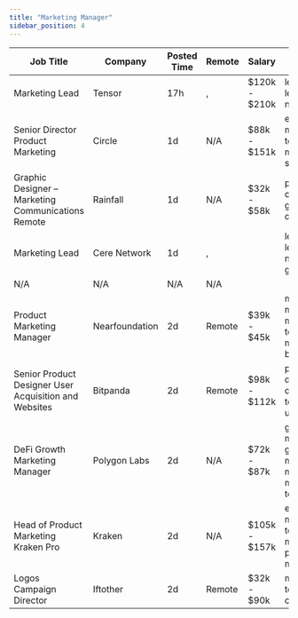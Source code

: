 ```yaml
---
title: "Marketing Manager"
sidebar_position: 4
---
```


| Job Title | Company | Posted Time | Remote | Salary | Tags | Apply Link |
|-----------|---------|-------------|--------|--------|------|------------|
| Marketing Lead | Tensor | 17h | , | $120k - $210k | lead, marketing lead, marketing, non tech, crypto | [Apply](https://web3.career/marketing-lead-tensor/100300) |
| Senior Director Product Marketing | Circle | 1d | N/A | $88k - $151k | executive, marketing, non tech, product marketing, senior | [Apply](https://web3.career/senior-director-product-marketing-circle/100267) |
| Graphic Designer – Marketing Communications Remote | Rainfall | 1d | N/A | $32k - $58k | pr, non tech, communications, graphic designer, remote | [Apply](https://web3.career/graphic-designer-marketing-communications-remote-rainfall/100255) |
| Marketing Lead | Cere Network | 1d | , |  | lead, marketing lead, marketing, non tech, gaming | [Apply](https://web3.career/marketing-lead-cere-network/78887) |
| N/A | N/A | N/A | N/A |  |  | [Apply](https://web3.career/metana) |
| Product Marketing Manager | Nearfoundation | 2d | Remote | $39k - $45k | marketing manager, marketing, non tech, product marketing, blockchain | [Apply](https://web3.career/product-marketing-manager-nearfoundation/100183) |
| Senior Product Designer User Acquisition and Websites | Bitpanda | 2d | Remote | $98k - $112k | product designer, design, non tech, senior, user acquisition | [Apply](https://web3.career/senior-product-designer-user-acquisition-and-websites-bitpanda/100175) |
| DeFi Growth Marketing Manager | Polygon Labs | 2d | N/A | $72k - $87k | growth marketing, growth, marketing manager, marketing, non tech | [Apply](https://web3.career/defi-growth-marketing-manager-polygonlabs/100165) |
| Head of Product Marketing Kraken Pro | Kraken | 2d | N/A | $105k - $157k | executive, marketing, non tech, product manager, product marketing | [Apply](https://web3.career/head-of-product-marketing-kraken-pro-kraken/100152) |
| Logos Campaign Director | Iftother | 2d | Remote | $32k - $90k | marketing, non tech, executive, crypto, remote | [Apply](https://web3.career/logos-campaign-director-iftother/100146) |
